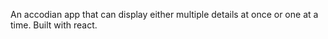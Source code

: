 An accodian app that can display either multiple details at once or one at a time. Built with react.